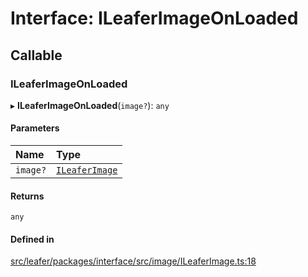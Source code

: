 # Interface: ILeaferImageOnLoaded

## Callable

### ILeaferImageOnLoaded

▸ **ILeaferImageOnLoaded**(`image?`): `any`

#### Parameters

| Name | Type |
| :------ | :------ |
| `image?` | [`ILeaferImage`](ILeaferImage.md) |

#### Returns

`any`

#### Defined in

[src/leafer/packages/interface/src/image/ILeaferImage.ts:18](https://github.com/leaferjs/leafer/blob/ce388543b1c91bc943ac7537f94ff47adf234c5d/packages/interface/src/image/ILeaferImage.ts#L18)
